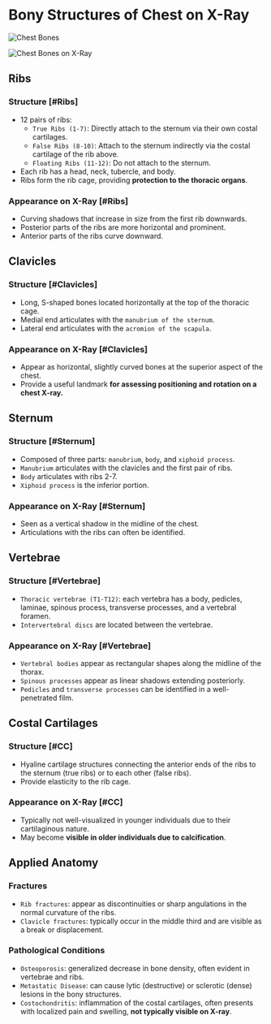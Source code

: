 # Bony Structures of Chest on X-Ray

![Chest Bones](/radiology/chest-bones.jpg)

![Chest Bones on X-Ray](/radiology/chest-bones-on-x-ray.png)

## Ribs

### Structure [#Ribs]

- 12 pairs of ribs:
  - `True Ribs (1-7)`: Directly attach to the sternum via their own costal cartilages.
  - `False Ribs (8-10)`: Attach to the sternum indirectly via the costal cartilage of the rib above.
  - `Floating Ribs (11-12)`: Do not attach to the sternum.
- Each rib has a head, neck, tubercle, and body.
- Ribs form the rib cage, providing **protection to the thoracic organs**.

### Appearance on X-Ray [#Ribs]

- Curving shadows that increase in size from the first rib downwards.
- Posterior parts of the ribs are more horizontal and prominent.
- Anterior parts of the ribs curve downward.

## Clavicles

### Structure [#Clavicles]

- Long, S-shaped bones located horizontally at the top of the thoracic cage.
- Medial end articulates with the `manubrium of the sternum`.
- Lateral end articulates with the `acromion of the scapula`.

### Appearance on X-Ray [#Clavicles]

- Appear as horizontal, slightly curved bones at the superior aspect of the chest.
- Provide a useful landmark **for assessing positioning and rotation on a chest X-ray.**

## Sternum

### Structure [#Sternum]

- Composed of three parts: `manubrium`, `body`, and `xiphoid process`.
- `Manubrium` articulates with the clavicles and the first pair of ribs.
- `Body` articulates with ribs 2-7.
- `Xiphoid process` is the inferior portion.

### Appearance on X-Ray [#Sternum]

- Seen as a vertical shadow in the midline of the chest.
- Articulations with the ribs can often be identified.

## Vertebrae

### Structure [#Vertebrae]

- `Thoracic vertebrae (T1-T12)`: each vertebra has a body, pedicles, laminae, spinous process, transverse processes, and a vertebral foramen.
- `Intervertebral discs` are located between the vertebrae.

### Appearance on X-Ray [#Vertebrae]

- `Vertebral bodies` appear as rectangular shapes along the midline of the thorax.
- `Spinous processes` appear as linear shadows extending posteriorly.
- `Pedicles` and `transverse processes` can be identified in a well-penetrated film.

## Costal Cartilages

### Structure [#CC]

- Hyaline cartilage structures connecting the anterior ends of the ribs to the sternum (true ribs) or to each other (false ribs).
- Provide elasticity to the rib cage.

### Appearance on X-Ray [#CC]

- Typically not well-visualized in younger individuals due to their cartilaginous nature.
- May become **visible in older individuals due to calcification**.

## Applied Anatomy

### Fractures

- `Rib fractures`: appear as discontinuities or sharp angulations in the normal curvature of the ribs.
- `Clavicle fractures`: typically occur in the middle third and are visible as a break or displacement.

### Pathological Conditions

- `Osteoporosis`: generalized decrease in bone density, often evident in vertebrae and ribs.
- `Metastatic Disease`: can cause lytic (destructive) or sclerotic (dense) lesions in the bony structures.
- `Costochondritis`: inflammation of the costal cartilages, often presents with localized pain and swelling, **not typically visible on X-ray**.
